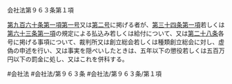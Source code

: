 会社法第９６３条第１項

[第九百六十条第一項第一号](会社法＿＿＿＿第９６０条第１項第１号)又は[第二号](会社法＿＿＿＿第９６３条第１項第２号)に掲げる者が、[第三十四条第一項](会社法＿＿＿＿第３４条第１項)若しくは[第六十三条第一項](会社法＿＿＿＿第６３条第１項)の規定による払込み若しくは給付について、又は[第二十八条](会社法＿＿＿＿第２８条)各号に掲げる事項について、裁判所又は創立総会若しくは種類創立総会に対し、虚偽の申述を行い、又は事実を隠ぺいしたときは、五年以下の懲役若しくは五百万円以下の罰金に処し、又はこれを併科する。

#会社法
#会社法/第９６３条
#会社法/第９６３条/第１項
